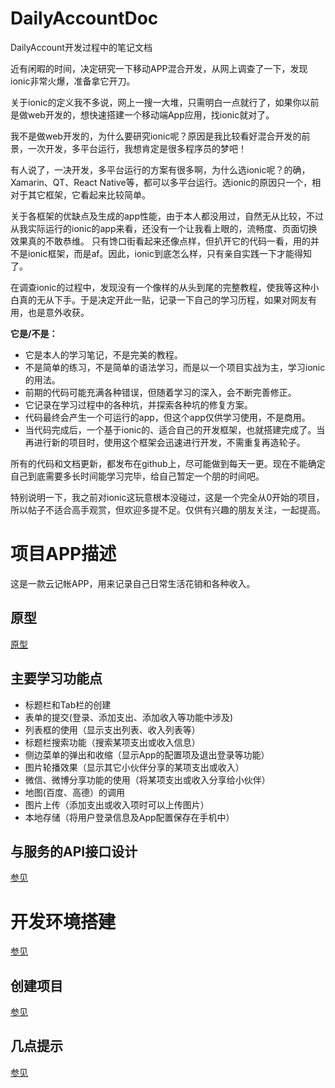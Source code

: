 # DailyAccountDoc
DailyAccount开发过程中的笔记文档

近有闲暇的时间，决定研究一下移动APP混合开发，从网上调查了一下，发现ionic非常火爆，准备拿它开刀。

关于ionic的定义我不多说，网上一搜一大堆，只需明白一点就行了，如果你以前是做web开发的，想快速搭建一个移动端App应用，找ionic就对了。

我不是做web开发的，为什么要研究ionic呢？原因是我比较看好混合开发的前景，一次开发，多平台运行，我想肯定是很多程序员的梦吧！

有人说了，一决开发，多平台运行的方案有很多啊，为什么选ionic呢？的确，Xamarin、QT、React Native等，都可以多平台运行。选ionic的原因只一个，相对于其它框架，它看起来比较简单。

关于各框架的优缺点及生成的app性能，由于本人都没用过，自然无从比较，不过从我实际运行的ionic的app来看，还没有一个让我看上眼的，流畅度、页面切换效果真的不敢恭维。
只有馋口街看起来还像点样，但扒开它的代码一看，用的并不是ionic框架，而是af。因此，ionic到底怎么样，只有亲自实践一下才能得知了。

在调查ionic的过程中，发现没有一个像样的从头到尾的完整教程，使我等这种小白真的无从下手。于是决定开此一贴，记录一下自己的学习历程，如果对网友有用，也是意外收获。

**它是/不是：**

- 它是本人的学习笔记，不是完美的教程。
- 不是简单的练习，不是简单的语法学习，而是以一个项目实战为主，学习ionic的用法。
- 前期的代码可能充满各种错误，但随着学习的深入，会不断完善修正。
- 它记录在学习过程中的各种坑，并探索各种坑的修复方案。
- 代码最终会产生一个可运行的app，但这个app仅供学习使用，不是商用。
- 当代码完成后，一个基于ionic的、适合自己的开发框架，也就搭建完成了。当再进行新的项目时，使用这个框架会迅速进行开发，不需重复再造轮子。

所有的代码和文档更新，都发布在github上，尽可能做到每天一更。现在不能确定自己到底需要多长时间能学习完毕，给自己暂定一个朋的时间吧。

特别说明一下，我之前对ionic这玩意根本没碰过，这是一个完全从0开始的项目，所以帖子不适合高手观赏，但欢迎多提不足。仅供有兴趣的朋友关注，一起提高。

# 项目APP描述
这是一款云记帐APP，用来记录自己日常生活花销和各种收入。

## 原型
[原型](./prototype.md)

## 主要学习功能点
- 标题栏和Tab栏的创建
- 表单的提交(登录、添加支出、添加收入等功能中涉及)
- 列表框的使用（显示支出列表、收入列表等）
- 标题栏搜索功能（搜索某项支出或收入信息）
- 侧边菜单的弹出和收缩（显示App的配置项及退出登录等功能）
- 图片轮播效果（显示其它小伙伴分享的某项支出或收入）
- 微信、微博分享功能的使用（将某项支出或收入分享给小伙伴）
- 地图(百度、高德）的调用
- 图片上传（添加支出或收入项时可以上传图片）
- 本地存储（将用户登录信息及App配置保存在手机中）

## 与服务的API接口设计
[参见](./app_api.md)

#  开发环境搭建
[参见](./dev_environment.md)

## 创建项目 
[参见](./app_create.md)


## 几点提示
[参见](./tips.md)
